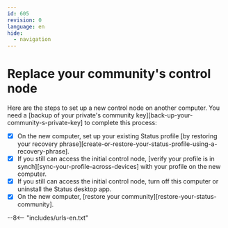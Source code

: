 ```yaml
---
id: 605
revision: 0
language: en
hide:
  - navigation
---
```


# Replace your community's control node

Here are the steps to set up a new control node on another computer. You need a [backup of your private's community key][back-up-your-community-s-private-key] to complete this process:

- [x] On the new computer, set up your existing Status profile [by restoring your recovery phrase][create-or-restore-your-status-profile-using-a-recovery-phrase].
- [x] If you still can access the initial control node, [verify your profile is in synch][sync-your-profile-across-devices] with your profile on the new computer.
- [x] If you still can access the initial control node, turn off this computer or uninstall the Status desktop app.
- [x] On the new computer, [restore your community][restore-your-status-community].

--8<-- "includes/urls-en.txt"
